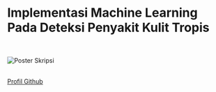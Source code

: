 # Implementasi Machine Learning Pada Deteksi Penyakit Kulit Tropis

<br>

![Poster Skripsi](https://user-images.githubusercontent.com/42699234/180654675-9802159a-72b1-4a88-9e9e-2f8cb4606145.png)

<br>
<a href = "https://github.com/Psianturi"> Profil Github </a>
